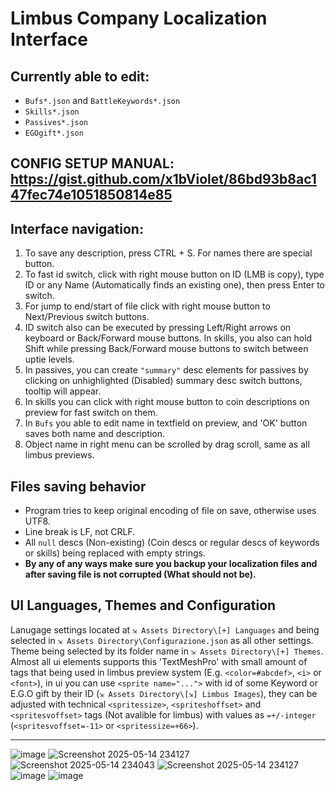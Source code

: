 # Limbus Company Localization Interface

## Currently able to edit:
- `Bufs*.json` and `BattleKeywords*.json`
- `Skills*.json`
- `Passives*.json`
- `EGOgift*.json`

## CONFIG SETUP MANUAL: https://gist.github.com/x1bViolet/86bd93b8ac147fec74e1051850814e85

## Interface navigation:
1. To save any description, press CTRL + S. For names there are special button.
2. To fast id switch, click with right mouse button on ID (LMB is copy), type ID or any Name (Automatically finds an existing one), then press Enter to switch.
3. For jump to end/start of file click with right mouse button to Next/Previous switch buttons.
4. ID switch also can be executed by pressing Left/Right arrows on keyboard or Back/Forward mouse buttons. In skills, you also can hold Shift while pressing Back/Forward mouse buttons to switch between uptie levels.
5. In passives, you can create `"summary"` desc elements for passives by clicking on unhighlighted (Disabled) summary desc switch buttons, tooltip will appear.
6. In skills you can click with right mouse button to coin descriptions on preview for fast switch on them.
7. In `Bufs` you able to edit name in textfield on preview, and 'OK' button saves both name and description.
8. Object name in right menu can be scrolled by drag scroll, same as all limbus previews.

## Files saving behavior
- Program tries to keep original encoding of file on save, otherwise uses UTF8.
- Line break is LF, not CRLF.
- All `null` descs (Non-existing) (Coin descs or regular descs of keywords or skills) being replaced with empty strings.
- **By any of any ways make sure you backup your localization files and after saving file is not corrupted (What should not be).**

## UI Languages, Themes and Configuration
Lanugage settings located at `⇲ Assets Directory\[+] Languages` and being selected in `⇲ Assets Directory\Configurazione.json` as all other settings. Theme being selected by its folder name in `⇲ Assets Directory\[+] Themes`.
Almost all ui elements supports this 'TextMeshPro' with small amount of tags that being used in limbus preview system (E.g. `<color=#abcdef>`, `<i>` or `<font>`), in ui you can use `<sprite name="...">` with id of some Keyword or E.G.O gift by their ID (`⇲ Assets Directory\[⇲] Limbus Images`), they can be adjusted with technical `<spritessize>`, `<spriteshoffset>` and `<spritesvoffset>` tags (Not avalible for limbus) with values as `=+/-integer` (`<spritesvoffset=-11>` or `<spritessize=+66>`).

------
![image](https://github.com/user-attachments/assets/470f4c8f-c49e-4f6f-b03f-77da375af4a9)
![Screenshot 2025-05-14 234127](https://github.com/user-attachments/assets/143e1f52-5403-4e8f-b400-142055be6f91)
![Screenshot 2025-05-14 234043](https://github.com/user-attachments/assets/e7035f73-a9d2-4df4-92a3-4de2093fbfff)
![Screenshot 2025-05-14 234127](https://github.com/user-attachments/assets/32ba8ac2-63d6-4c64-bbfb-32e83e6c0c71)
![image](https://github.com/user-attachments/assets/a23ec7f4-eb26-401d-9abe-45ee13deb4b5)
![image](https://github.com/user-attachments/assets/f9aeddc3-52b0-4697-80c1-91aef65b9f44)
